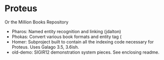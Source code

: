 Proteus
===

Or the Million Books Repository

- Pharos: Named entity recognition and linking (jdalton)
- Phokas: Convert various book formats and entity tag (
- Homer: Subproject built to contain all the indexing code necessary for Proteus. Uses Galago 3.5, 3.6ish.
- old-demo: SIGIR12 demonstration system pieces. See enclosing readme.

